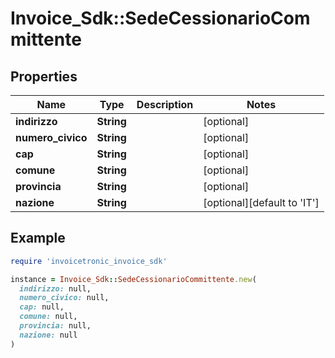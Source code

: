 # Invoice_Sdk::SedeCessionarioCommittente

## Properties

| Name | Type | Description | Notes |
| ---- | ---- | ----------- | ----- |
| **indirizzo** | **String** |  | [optional] |
| **numero_civico** | **String** |  | [optional] |
| **cap** | **String** |  | [optional] |
| **comune** | **String** |  | [optional] |
| **provincia** | **String** |  | [optional] |
| **nazione** | **String** |  | [optional][default to &#39;IT&#39;] |

## Example

```ruby
require 'invoicetronic_invoice_sdk'

instance = Invoice_Sdk::SedeCessionarioCommittente.new(
  indirizzo: null,
  numero_civico: null,
  cap: null,
  comune: null,
  provincia: null,
  nazione: null
)
```


